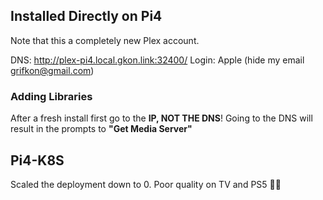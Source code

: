 ## Installed Directly on Pi4
Note that this a completely new Plex account.

DNS: http://plex-pi4.local.gkon.link:32400/
Login: Apple (hide my email grifkon@gmail.com)


### Adding Libraries
After a fresh install first go to the **IP, NOT THE DNS**!
Going to the DNS will result in the prompts to **"Get Media Server"**


## Pi4-K8S
Scaled the deployment down to 0.
Poor quality on TV and PS5  🤷‍♀